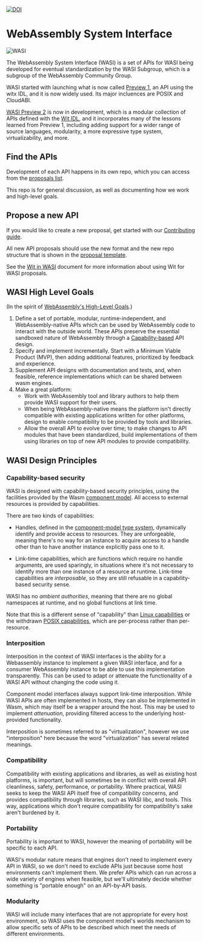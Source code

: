 [![DOI](https://zenodo.org/badge/DOI/10.5281/zenodo.4323447.svg)](https://doi.org/10.5281/zenodo.4323447)
    
# WebAssembly System Interface

![WASI](WASI.png)

The WebAssembly System Interface (WASI) is a set of APIs for WASI being
developed for eventual standardization by the WASI Subgroup, which is a
subgroup of the WebAssembly Community Group.

WASI started with launching what is now called [Preview 1], an API using
the witx IDL, and it is now widely used. Its major incluences are POSIX and
CloudABI.

[WASI Preview 2] is now in development, which is a modular collection of
APIs defined with the [Wit IDL], and it incorporates many of the lessons
learned from Preview 1, including adding support for a wider range of
source languages, modularity, a more expressive type system,
virtualizability, and more.

[Preview 1]: https://github.com/WebAssembly/WASI/tree/main/legacy/README.md
[WASI Preview 2]: https://github.com/WebAssembly/WASI/tree/main/preview2/README.md
[Wit IDL]: https://github.com/WebAssembly/component-model/blob/main/design/mvp/WIT.md

## Find the APIs

Development of each API happens in its own repo, which you can access
from the [proposals list](Proposals.md).

This repo is for general discussion, as well as documenting how we work
and high-level goals.

## Propose a new API

If you would like to create a new proposal, get started with our
[Contributing guide](Contributing.md).

All new API proposals should use the new format and the new repo structure that is shown in the [proposal template](https://github.com/WebAssembly/wasi-proposal-template).

See the [Wit in WASI](docs/WitInWasi.md) document for more information about using Wit for WASI proposals.

## WASI High Level Goals

(In the spirit of [WebAssembly's High-Level Goals](https://github.com/WebAssembly/design/blob/main/HighLevelGoals.md).)

1. Define a set of portable, modular, runtime-independent, and
   WebAssembly-native APIs which can be used by WebAssembly code to interact
   with the outside world. These APIs preserve the essential sandboxed nature of
   WebAssembly through a [Capability-based] API design.
2. Specify and implement incrementally. Start with a Minimum Viable Product
   (MVP), then adding additional features, prioritized by feedback and
   experience.
3. Supplement API designs with documentation and tests, and, when feasible,
   reference implementations which can be shared between wasm engines.
4. Make a great platform:
    * Work with WebAssembly tool and library authors to help them provide
      WASI support for their users.
    * When being WebAssembly-native means the platform isn't directly
      compatible with existing applications written for other platforms,
      design to enable compatibility to be provided by tools and libraries.
    * Allow the overall API to evolve over time; to make changes to API
      modules that have been standardized, build implementations of them
      using libraries on top of new API modules to provide compatibility.

[Capability-based]: https://en.wikipedia.org/wiki/Capability-based_security

## WASI Design Principles

### Capability-based security

WASI is designed with capability-based security principles, using the
facilities provided by the Wasm [component model]. All access to external
resources is provided by capabilities.

There are two kinds of capabilities:

 - Handles, defined in the [component-model type system], dynamically
   identify and provide access to resources. They are unforgeable, meaning
   there's no way for an instance to acquire access to a handle other than
   to have another instance explicitly pass one to it.

 - Link-time capabilities, which are functions which require no handle
   arguments, are used sparingly, in situations where it's not necessary
   to identify more than one instance of a resource at runtime. Link-time
   capabilities are *interposable*, so they are still refusable in a
   capability-based security sense.

WASI has no *ambient authorities*, meaning that there are no global
namespaces at runtime, and no global functions at link time.

[component model]: https://github.com/WebAssembly/component-model
[component-model type system]: https://github.com/WebAssembly/component-model/blob/main/design/mvp/Explainer.md#type-definitions

Note that this is a different sense of "capability" than [Linux
capabilities](http://man7.org/linux/man-pages/man7/capabilities.7.html)
or the withdrawn [POSIX
capabilities](https://archive.org/details/posix_1003.1e-990310), which
are per-process rather than per-resource.

### Interposition

Interposition in the context of WASI interfaces is the ability for a
Webassembly instance to implement a given WASI interface, and for a
consumer WebAssembly instance to be able to use this implementation
transparently. This can be used to adapt or attenuate the functionality
of a WASI API without changing the code using it.

Component model interfaces always support link-time interposition. While
WASI APIs are often implemented in hosts, they can also be implemented
in Wasm, which may itself be a wrapper around the host. This may be used
to implement *attenuation*, providing filtered access to the underlying
host-provided functionality.

Interposition is sometimes referred to as "virtualization", however we
use "interposition" here because the word "virtualization" has several
related meanings.

### Compatibility

Compatibility with existing applications and libraries, as well as
existing host platforms, is important, but will sometimes be in conflict
with overall API cleanliness, safety, performance, or portability.
Where practical, WASI seeks to keep the WASI API itself free of
compatibility concerns, and provides compatibility through libraries,
such as WASI libc, and tools. This way, applications which don't require
compatibility for compatibility's sake aren't burdened by it.

### Portability

Portability is important to WASI, however the meaning of portability
will be specific to each API.

WASI's modular nature means that engines don't need to implement every
API in WASI, so we don't need to exclude APIs just because some host
environments can't implement them. We prefer APIs which can run across
a wide variety of engines when feasible, but we'll ultimately decide
whether something is "portable enough" on an API-by-API basis.

### Modularity

WASI will include many interfaces that are not appropriate for every host
environment, so WASI uses the component model's worlds mechanism to allow
specific sets of APIs to be described which meet the needs of different
environments.
